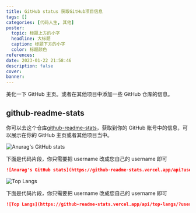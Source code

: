 ```yaml
---
title: GitHub status 获取GitHub项目信息
tags: []
categories: [代码人生, 其他]
poster:
  topic: 标题上方的小字
  headline: 大标题
  caption: 标题下方的小字
  color: 标题颜色
references:
date: 2023-01-22 21:58:46
description: false
cover:
banner:
---
```


美化一下 GitHub 主页。或者在其他项目中添加一些 GitHub 仓库的信息。

<!-- more -->

## github-readme-stats

你可以去这个仓库[github-readme-stats](https://github.com/anuraghazra/github-readme-stats)，获取到你的 GitHub 账号中的信息，可以展示在你的 GitHub 主页或者其他项目当中。

![Anurag's GitHub stats](https://github-readme-stats.vercel.app/api?username=Whbbit1999&theme=highcontrast)

下面是代码片段，你只需要把 username 改成您自己的 username 即可

```markdown
![Anurag's GitHub stats](https://github-readme-stats.vercel.app/api?username=Whbbit1999&theme=highcontrast)
```

![Top Langs](https://github-readme-stats.vercel.app/api/top-langs/?username=Whbbit1999&layout=compact)

下面是代码片段，你只需要把 username 改成您自己的 username 即可

```markdown
![Top Langs](https://github-readme-stats.vercel.app/api/top-langs/?username=Whbbit1999&layout=compact)
```
